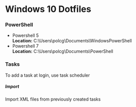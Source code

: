 # Windows 10 Dotfiles
### PowerShell
- Powershell 5  
**Location:** C:\Users\polcg\Documents\WindowsPowerShell
- Powershell 7  
**Location:** C:\Users\polcg\Documents\PowerShell

### Tasks
To add a task at login, use task scheduler
##### Import
Import XML files from previously created tasks
